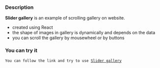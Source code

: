 ### Description

**Slider gallery** is an example of scrolling gallery on website.

* created using React
* the shape of images in gallery is dynamically and depends on the data
* you can scroll the gallery by mousewheel or by buttons


### You can try it

<code>You can follow the link and try to use [Slider gallery](https://slider-gallery.vercel.app/)
</code>

<!-- ### Maintability: -->
<!-- <a href="https://codeclimate.com/github/Loresina/frontend-bootcamp-project-12/maintainability"><img src="https://api.codeclimate.com/v1/badges/646791e2f2e9841fdf30/maintainability" /></a> -->